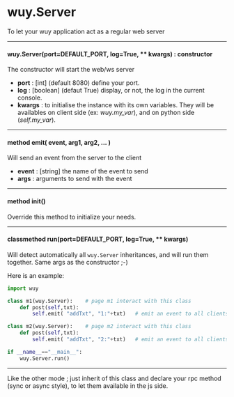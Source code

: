 # wuy.Server
To let your wuy application act as a regular web server

---
#### wuy.Server(port=DEFAULT_PORT, log=True, ** kwargs) : constructor
The constructor will start the web/ws server
  * **port** : [int] (default 8080) define your port.
  * **log** : [boolean] (defaut True) display, or not, the log in the current console.
  * **kwargs** : to initialise the instance with its own variables. They will be availables on client side (ex: _wuy.my_var_), and on python side (_self.my_var_).

---
#### method emit( event, arg1, arg2, ... )
Will send an event from the server to the client
  * **event** : [string] the name of the event to send
  * **args** : arguments to send with the event

---
#### method init()
Override this method to initialize your needs.

---
#### classmethod run(port=DEFAULT_PORT, log=True, ** kwargs)
Will detect automatically all `wuy.Server` inheritances, and will run them together. Same args as the constructor ;-)

Here is an example:

```python
import wuy

class m1(wuy.Server):    # page m1 interact with this class
    def post(self,txt):
        self.emit( "addTxt", "1:"+txt)   # emit an event to all clients (me too !)

class m2(wuy.Server):    # page m2 interact with this class
    def post(self,txt):
        self.emit( "addTxt", "2:"+txt)   # emit an event to all clients (me too !)

if __name__=="__main__":
    wuy.Server.run()
```

---
Like the other mode ; just inherit of this class and declare your rpc method (sync or async style), to let them available in the js side.
